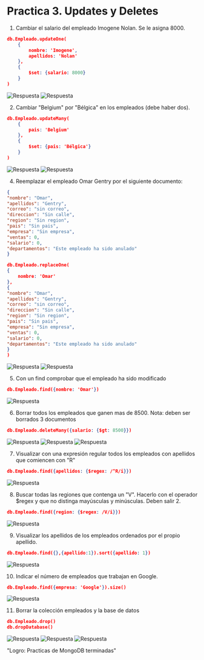 # **Practica 3. Updates y Deletes**

1. Cambiar el salario del empleado Imogene Nolan. Se le asigna 8000.
```json
db.Empleado.updateOne(
    {
        nombre: 'Imogene',
        apellidos: 'Nolan'
    },
    {
        $set: {salario: 8000}
    }
)
```
![Respuesta](../img/27.png)
![Respuesta](../img/28.png)

2. Cambiar "Belgium" por "Bélgica" en los empleados (debe haber dos).
```json
db.Empleado.updateMany(
    {
        pais: 'Belgium'
    },
    {
        $set: {pais: 'Bélgica'}
    }
)
```
![Respuesta](../img/29.png)
![Respuesta](../img/30.png)

4. Reemplazar el empleado Omar Gentry por el siguiente documento:

```json
{
"nombre": "Omar",
"apellidos": "Gentry",
"correo": "sin correo",
"direccion": "Sin calle",
"region": "Sin region",
"pais": "Sin pais",
"empresa": "Sin empresa",
"ventas": 0,
"salario": 0,
"departamentos": "Este empleado ha sido anulado"
}
```

```json
db.Empleado.replaceOne(
{
    nombre: 'Omar'
},
{
"nombre": "Omar",
"apellidos": "Gentry",
"correo": "sin correo",
"direccion": "Sin calle",
"region": "Sin region",
"pais": "Sin pais",
"empresa": "Sin empresa",
"ventas": 0,
"salario": 0,
"departamentos": "Este empleado ha sido anulado"
}
)
```
![Respuesta](../img/31.png)
![Respuesta](../img/32.png)

5. Con un find comprobar que el empleado ha sido modificado

```json
db.Empleado.find({nombre: 'Omar'})
```
![Respuesta](../img/33.png)

6. Borrar todos los empleados que ganen mas de 8500. Nota: deben ser borrados 3 documentos
```json
db.Empleado.deleteMany({salario: {$gt: 8500}})
```
![Respuesta](../img/34.png)
![Respuesta](../img/40.png)
![Respuesta](../img/39.png)

7. Visualizar con una expresión regular todos los empleados con apellidos que comiencen con "R"
```json
db.Empleado.find({apellidos: {$regex: /^R/i}})
```
![Respuesta](../img/35.png)

8. Buscar todas las regiones que contenga un "V". Hacerlo con el operador $regex y que no distinga mayúsculas y minúsculas. Deben salir 2.
```json
db.Empleado.find({region: {$regex: /V/i}})
```
![Respuesta](../img/36.png)

9. Visualizar los apellidos de los empleados ordenados por el propio apellido.
```json
db.Empleado.find({},{apellido:1}).sort({apellido: 1})
```
![Respuesta](../img/37.png)

10. Indicar el número de empleados que trabajan en Google.
```json
db.Empleado.find({empresa: 'Google'}).size()
```
![Respuesta](../img/38.png)

11. Borrar la colección empleados y la base de datos
```json
db.Empleado.drop()
db.dropDatabase()
```
![Respuesta](../img/41.png)
![Respuesta](../img/42.png)
![Respuesta](../img/43.png)

"Logro: Practicas de MongoDB terminadas"
